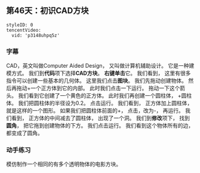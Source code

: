 ## 第46天：初识CAD方块
 

```@TencentVideo
styleID: 0
tencentVideo:
  vid: 'p3148uhpq5z'

```



### 字幕

CAD，英文叫做Computer Aided Design，
又叫做计算机辅助设计。
它是一种建模方式。
我们到**代码**项下选择**CAD方块**。
**右键单击**它。
我们看到，
这里有很多指令可以创建一些基本的几何体。
这里我们点击**图块**。
我们先拖动创建物体。
然后再拖动+一个正方体到它的内部。
此时我们点击一下运行。
拖动一下这个箭头。
我们看到它创建了一个黄色的正方体。
此时我们再创建一个圆柱体，
+圆柱体。
我们把圆柱体的半径设为0.2。
点击运行。
我们看到，
正方体加上圆柱体，就是这样的一个图形。
如果我们把圆柱体前面的+，
点击，改为-，
再运行。
我们看到，
正方体的中间减去了圆柱体，
出现了一个洞。
我们到**修改**项下，
找到**圆角**，
把它拖到创建物体的下方。
我们点击运行。
我们看到这个物体所有的边，
都变成了圆角。

### 动手练习
模仿制作一个相同的有多个透明物体的电影方块。

